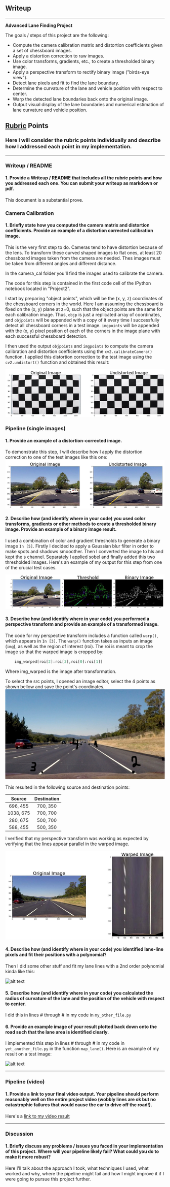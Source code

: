 ## Writeup
---

**Advanced Lane Finding Project**

The goals / steps of this project are the following:

* Compute the camera calibration matrix and distortion coefficients given a set of chessboard images.
* Apply a distortion correction to raw images.
* Use color transforms, gradients, etc., to create a thresholded binary image.
* Apply a perspective transform to rectify binary image ("birds-eye view").
* Detect lane pixels and fit to find the lane boundary.
* Determine the curvature of the lane and vehicle position with respect to center.
* Warp the detected lane boundaries back onto the original image.
* Output visual display of the lane boundaries and numerical estimation of lane curvature and vehicle position.

[//]: # (Image References)

[image1]: ./examples/undistort_output.png "Undistorted"
[image2]: ./test_images/test1.jpg "Road Transformed"
[image3]: ./examples/binary_combo_example.jpg "Binary Example"
[image4]: ./examples/warped_straight_lines.jpg "Warp Example"
[image5]: ./examples/color_fit_lines.jpg "Fit Visual"
[image6]: ./examples/example_output.jpg "Output"
[image_calib]: ./examples/calibration.jpg "Calibration"
[image_undist]: ./examples/undist.jpg "Undistorted Image"
[image_thresh]: ./examples/thresh.jpg "Threshold"
[image_points]: ./examples/points_select.jpg "Points selection"
[image_warp]: ./examples/warped.jpg "Image Warped"
[video1]: ./project_video.mp4 "Video"

## [Rubric](https://review.udacity.com/#!/rubrics/571/view) Points

### Here I will consider the rubric points individually and describe how I addressed each point in my implementation.  

---

### Writeup / README

#### 1. Provide a Writeup / README that includes all the rubric points and how you addressed each one.  You can submit your writeup as markdown or pdf.

This document is a substantial prove.

### Camera Calibration

#### 1. Briefly state how you computed the camera matrix and distortion coefficients. Provide an example of a distortion corrected calibration image.

This is the very first step to do. Cameras tend to have distortion because of the lens. To transform these curved shaped images to flat ones, at least 20 chessboard images taken from the camera are needed. Thes images must be taken from different angles and different distance.

In the camera_cal folder you'll find the images used to calibrate the camera.

The code for this step is contained in the first code cell of the IPython notebook located in "Project2".  

I start by preparing "object points", which will be the (x, y, z) coordinates of the chessboard corners in the world. Here I am assuming the chessboard is fixed on the (x, y) plane at z=0, such that the object points are the same for each calibration image.  Thus, `objp` is just a replicated array of coordinates, and `objpoints` will be appended with a copy of it every time I successfully detect all chessboard corners in a test image.  `imgpoints` will be appended with the (x, y) pixel position of each of the corners in the image plane with each successful chessboard detection.  

I then used the output `objpoints` and `imgpoints` to compute the camera calibration and distortion coefficients using the `cv2.calibrateCamera()` function.  I applied this distortion correction to the test image using the `cv2.undistort()` function and obtained this result: 

![alt text][image_calib]

### Pipeline (single images)

#### 1. Provide an example of a distortion-corrected image.

To demonstrate this step, I will describe how I apply the distortion correction to one of the test images like this one:
![alt text][image_undist]

#### 2. Describe how (and identify where in your code) you used color transforms, gradients or other methods to create a thresholded binary image.  Provide an example of a binary image result.

I used a combination of color and gradient thresholds to generate a binary image `In [5]`.
Firstly I decided to apply a Gaussian blur filter in order to make spots and shadows smooother. Then I converted the image to hls and kept the s channel. Separately I applied sobel and finally added this two thresholded images.
Here's an example of my output for this step from one of the crucial test cases. 

![alt text][image_thresh]

#### 3. Describe how (and identify where in your code) you performed a perspective transform and provide an example of a transformed image.

The code for my perspective transform includes a function called `warp()`, which appears in `In [3]`.  The `warp()` function takes as inputs an image (`img`), as well as the region of interest (roi). The roi is meant to crop the image so that the warped image is cropped by:

```python
	img_warped[roi[2]:roi[3],roi[0]:roi[1]]
```
Where img_warped is the image after transformation.

To select the src points, I opened an image editor, select the 4 points as shown bellow and save the point's coordinates.
![alt text][image_points]

This resulted in the following source and destination points:

| Source        | Destination   | 
|:-------------:|:-------------:| 
| 696, 455      | 700, 350       | 
| 1038, 675      | 700, 700      |
| 280, 675     | 500, 700      |
| 588, 455      | 500, 350       |

I verified that my perspective transform was working as expected by verifying that the lines appear parallel in the warped image.

![alt text][image_warp]

#### 4. Describe how (and identify where in your code) you identified lane-line pixels and fit their positions with a polynomial?

Then I did some other stuff and fit my lane lines with a 2nd order polynomial kinda like this:

![alt text][image5]

#### 5. Describe how (and identify where in your code) you calculated the radius of curvature of the lane and the position of the vehicle with respect to center.

I did this in lines # through # in my code in `my_other_file.py`

#### 6. Provide an example image of your result plotted back down onto the road such that the lane area is identified clearly.

I implemented this step in lines # through # in my code in `yet_another_file.py` in the function `map_lane()`.  Here is an example of my result on a test image:

![alt text][image6]

---

### Pipeline (video)

#### 1. Provide a link to your final video output.  Your pipeline should perform reasonably well on the entire project video (wobbly lines are ok but no catastrophic failures that would cause the car to drive off the road!).

Here's a [link to my video result](./project_video.mp4)

---

### Discussion

#### 1. Briefly discuss any problems / issues you faced in your implementation of this project.  Where will your pipeline likely fail?  What could you do to make it more robust?

Here I'll talk about the approach I took, what techniques I used, what worked and why, where the pipeline might fail and how I might improve it if I were going to pursue this project further.  
